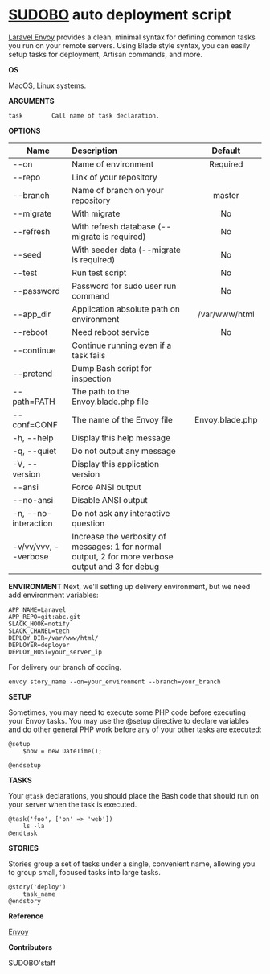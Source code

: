# [SUDOBO](http://sudobo.com) auto deployment script


[Laravel Envoy](https://laravel.com/docs/5.7/envoy) provides a clean, minimal syntax for defining common tasks you run on your remote servers. Using Blade style syntax, you can easily setup tasks for deployment, Artisan commands, and more.


**OS**

MacOS, Linux systems.


**ARGUMENTS**

    task        Call name of task declaration.
    
**OPTIONS**

|    Name   |              Description                  |    Default    |
| --------- | :--------------------------------         | :----------:|
| --on        | Name of environment                       | Required |
| --repo      | Link of your repository                   |  |
| --branch    | Name of branch on your repository         | master |
| --migrate   | With migrate                              |  No |
| --refresh   | With refresh database (--migrate is required) | No |
| --seed      | With seeder data (--migrate is required)  | No |
| --test      | Run test script                               | No |
| --password  | Password for sudo user run command         | No |
| --app_dir   | Application absolute path on environment   | /var/www/html |
| --reboot    | Need reboot service                          | No |
| --continue   |     Continue running even if a task fails | |
| --pretend    |        Dump Bash script for inspection | |
| --path=PATH  |     The path to the Envoy.blade.php file | |
| --conf=CONF  |     The name of the Envoy file | Envoy.blade.php |
|  -h, --help     |       Display this help message | |
|  -q, --quiet    |       Do not output any message | |
|  -V, --version  |       Display this application version ||
|      --ansi     |       Force ANSI output | |
|      --no-ansi  |       Disable ANSI output | |
|  -n, --no-interaction | Do not ask any interactive question | |
|  -v/vv/vvv, --verbose | Increase the verbosity of messages: 1 for normal output, 2 for more verbose output and 3 for debug | |

**ENVIRONMENT**
Next, we'll setting up delivery environment, but we need add environment variables:

``` 
APP_NAME=Laravel
APP_REPO=git:abc.git
SLACK_HOOK=notify
SLACK_CHANEL=tech
DEPLOY_DIR=/var/www/html/
DEPLOYER=deployer
DEPLOY_HOST=your_server_ip
```

For delivery our branch of coding.

```
envoy story_name --on=your_environment --branch=your_branch
```

**SETUP**

Sometimes, you may need to execute some PHP code before executing your Envoy tasks. You may use the @setup directive to declare variables and do other general PHP work before any of your other tasks are executed:

```
@setup
    $now = new DateTime();

@endsetup
```

**TASKS**

Your `@task` declarations, you should place the Bash code that should run on your server when the task is executed.


```
@task('foo', ['on' => 'web'])
    ls -la
@endtask
```

**STORIES**

Stories group a set of tasks under a single, convenient name, allowing you to group small, focused tasks into large tasks.


```
@story('deploy')
    task_name
@endstory
```

**Reference**


[Envoy](https://laravel.com/docs/5.7/envoy)


**Contributors**

SUDOBO'staff
